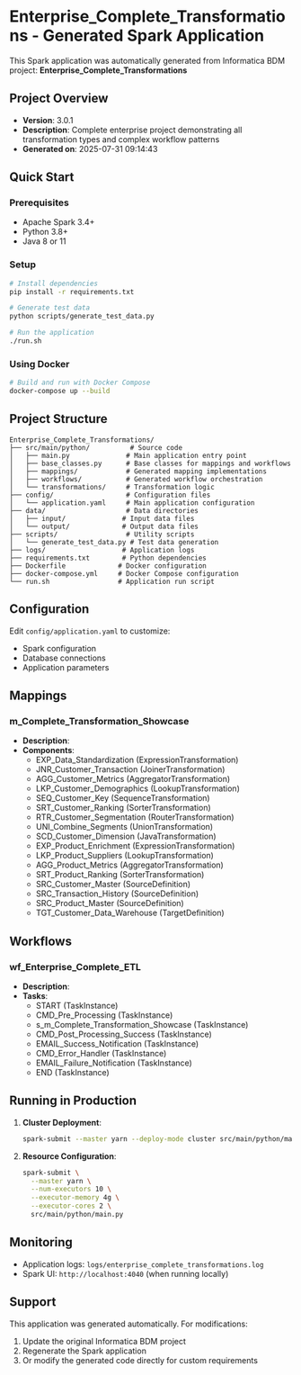 # Enterprise_Complete_Transformations - Generated Spark Application

This Spark application was automatically generated from Informatica BDM project: **Enterprise_Complete_Transformations**

## Project Overview

- **Version**: 3.0.1
- **Description**: Complete enterprise project demonstrating all transformation types and complex workflow patterns
- **Generated on**: 2025-07-31 09:14:43

## Quick Start

### Prerequisites
- Apache Spark 3.4+
- Python 3.8+
- Java 8 or 11

### Setup
```bash
# Install dependencies
pip install -r requirements.txt

# Generate test data
python scripts/generate_test_data.py

# Run the application
./run.sh
```

### Using Docker
```bash
# Build and run with Docker Compose
docker-compose up --build
```

## Project Structure

```
Enterprise_Complete_Transformations/
├── src/main/python/          # Source code
│   ├── main.py              # Main application entry point
│   ├── base_classes.py      # Base classes for mappings and workflows
│   ├── mappings/            # Generated mapping implementations
│   ├── workflows/           # Generated workflow orchestration
│   └── transformations/     # Transformation logic
├── config/                  # Configuration files
│   └── application.yaml     # Main application configuration
├── data/                    # Data directories
│   ├── input/              # Input data files
│   └── output/             # Output data files
├── scripts/                 # Utility scripts
│   └── generate_test_data.py # Test data generation
├── logs/                   # Application logs
├── requirements.txt        # Python dependencies
├── Dockerfile             # Docker configuration
├── docker-compose.yml     # Docker Compose configuration
└── run.sh                 # Application run script
```

## Configuration

Edit `config/application.yaml` to customize:
- Spark configuration
- Database connections
- Application parameters

## Mappings

### m_Complete_Transformation_Showcase
- **Description**: 
- **Components**:
  - EXP_Data_Standardization (ExpressionTransformation)
  - JNR_Customer_Transaction (JoinerTransformation)
  - AGG_Customer_Metrics (AggregatorTransformation)
  - LKP_Customer_Demographics (LookupTransformation)
  - SEQ_Customer_Key (SequenceTransformation)
  - SRT_Customer_Ranking (SorterTransformation)
  - RTR_Customer_Segmentation (RouterTransformation)
  - UNI_Combine_Segments (UnionTransformation)
  - SCD_Customer_Dimension (JavaTransformation)
  - EXP_Product_Enrichment (ExpressionTransformation)
  - LKP_Product_Suppliers (LookupTransformation)
  - AGG_Product_Metrics (AggregatorTransformation)
  - SRT_Product_Ranking (SorterTransformation)
  - SRC_Customer_Master (SourceDefinition)
  - SRC_Transaction_History (SourceDefinition)
  - SRC_Product_Master (SourceDefinition)
  - TGT_Customer_Data_Warehouse (TargetDefinition)


## Workflows

### wf_Enterprise_Complete_ETL
- **Description**: 
- **Tasks**:
  - START (TaskInstance)
  - CMD_Pre_Processing (TaskInstance)
  - s_m_Complete_Transformation_Showcase (TaskInstance)
  - CMD_Post_Processing_Success (TaskInstance)
  - EMAIL_Success_Notification (TaskInstance)
  - CMD_Error_Handler (TaskInstance)
  - EMAIL_Failure_Notification (TaskInstance)
  - END (TaskInstance)


## Running in Production

1. **Cluster Deployment**:
   ```bash
   spark-submit --master yarn --deploy-mode cluster src/main/python/main.py
   ```

2. **Resource Configuration**:
   ```bash
   spark-submit \
     --master yarn \
     --num-executors 10 \
     --executor-memory 4g \
     --executor-cores 2 \
     src/main/python/main.py
   ```

## Monitoring

- Application logs: `logs/enterprise_complete_transformations.log`
- Spark UI: `http://localhost:4040` (when running locally)

## Support

This application was generated automatically. For modifications:
1. Update the original Informatica BDM project
2. Regenerate the Spark application
3. Or modify the generated code directly for custom requirements
